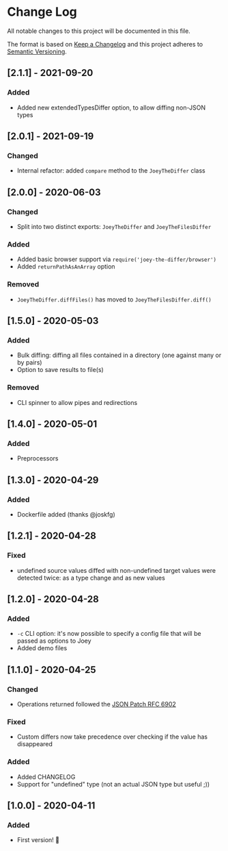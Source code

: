 # Change Log

All notable changes to this project will be documented in this file.

The format is based on [Keep a Changelog](http://keepachangelog.com/)
and this project adheres to [Semantic Versioning](http://semver.org/).

## [2.1.1] - 2021-09-20

### Added

- Added new extendedTypesDiffer option, to allow diffing non-JSON types

## [2.0.1] - 2021-09-19

### Changed

- Internal refactor: added `compare` method to the `JoeyTheDiffer` class

## [2.0.0] - 2020-06-03

### Changed

- Split into two distinct exports: `JoeyTheDiffer` and `JoeyTheFilesDiffer`

### Added

- Added basic browser support via `require('joey-the-differ/browser')`
- Added `returnPathAsAnArray` option

### Removed

- `JoeyTheDiffer.diffFiles()` has moved to `JoeyTheFilesDiffer.diff()`

## [1.5.0] - 2020-05-03

### Added

- Bulk diffing: diffing all files contained in a directory (one against many or by pairs)
- Option to save results to file(s)

### Removed

- CLI spinner to allow pipes and redirections

## [1.4.0] - 2020-05-01

### Added

- Preprocessors

## [1.3.0] - 2020-04-29

### Added

- Dockerfile added (thanks @joskfg)

## [1.2.1] - 2020-04-28

### Fixed

- undefined source values diffed with non-undefined target values were detected twice: as a type change and as new values

## [1.2.0] - 2020-04-28

### Added

- `-c` CLI option: it's now possible to specify a config file that will be passed as options to Joey
- Added demo files

## [1.1.0] - 2020-04-25

### Changed

- Operations returned followed the [JSON Patch RFC 6902](https://tools.ietf.org/html/rfc6902)

### Fixed

- Custom differs now take precedence over checking if the value has disappeared

### Added

- Added CHANGELOG
- Support for "undefined" type (not an actual JSON type but useful ;))

## [1.0.0] - 2020-04-11

### Added

- First version! 🎉
